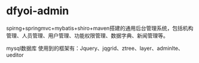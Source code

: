 # dfyoi-admin
spirng+springmvc+mybatis+shiro+maven搭建的通用后台管理系统，包括机构管理、人员管理、用户管理、功能权限管理、数据字典、新闻管理等。

mysql数据库
使用到的框架有：Jquery、jqgrid、ztree、layer、adminlte、ueditor

